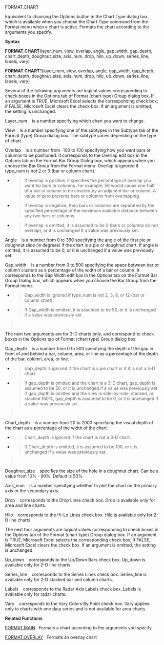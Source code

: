 FORMAT.CHART

Equivalent to choosing the Options button in the Chart Type dialog box,
which is available when you choose the Chart Type command from the
Format menu when a chart is active. Formats the chart according to the
arguments you specify.

**Syntax**

**FORMAT.CHART**(layer\_num, view, overlap, angle, gap\_width,
gap\_depth, chart\_depth, doughnut\_size, axis\_num, drop, hilo,
up\_down, series\_line, labels, vary)

**FORMAT.CHART**?(layer\_num, view, overlap, angle, gap\_width,
gap\_depth, chart\_depth, doughnut\_size, axis\_num, drop, hilo,
up\_down, series\_line, labels, vary)

Several of the following arguments are logical values corresponding to
check boxes in the Options tab of Format (chart type) Group dialog box.
If an argument is TRUE, Microsoft Excel selects the corresponding check
box; if FALSE, Microsoft Excel clears the check box. If an argument is
omitted, the setting is unchanged.

Layer\_num    is a number specifying which chart you want to change.

View    is a number specifying one of the subtypes in the Subtype tab of
the Format (type) Group dialog box. The subtype varies depending on the
type of chart.

Overlap    is a number from -100 to 100 specifying how you want bars or
columns to be positioned. It corresponds to the Overlap edit box in the
Options tab on the Format Bar Group Dialog box, which appears when you
choose the Bar Group from the Format menu. Overlap is ignored if
type\_num is not 2 or 3 (bar or column chart).

  - > If overlap is positive, it specifies the percentage of overlap you
    > want for bars or columns. For example, 50 would cause one-half of
    > a bar or column to be covered by an adjacent bar or column. A
    > value of zero prevents bars or columns from overlapping.

  - > If overlap is negative, then bars or columns are separated by the
    > specified percentage of the maximum available distance between any
    > two bars or columns.

  - > If overlap is omitted, it is assumed to be 0 (bars or columns do
    > not overlap), or it is unchanged if a value was previously set.

Angle    is a number from 0 to 360 specifying the angle of the first pie
or doughnut slice (in degrees) if the chart is a pie or doughnut chart.
If angle is omitted, it is assumed to be 0, or it is unchanged if a
value was previously set.

Gap\_width    is a number from 0 to 500 specifying the space between bar
or column clusters as a percentage of the width of a bar or column. It
corresponds to the Gap Width edit box in the Options tab on the Format
Bar Group Dialog box, which appears when you choose the Bar Group from
the Format menu.

  - > Gap\_width is ignored if type\_num is not 2, 3, 8, or 12 (bar or
    > column chart).

  - > If Gap\_width is omitted, it is assumed to be 50, or it is
    > unchanged if a value was previously set.

>  

The next two arguments are for 3-D charts only, and correspond to check
boxes in the Options tab of Format (chart type) Group dialog box.

Gap\_depth    is a number from 0 to 500 specifying the depth of the gap
in front of and behind a bar, column, area, or line as a percentage of
the depth of the bar, column, area, or line.

  - > Gap\_depth is ignored if the chart is a pie chart or if it is not
    > a 3-D chart.

  - > If gap\_depth is omitted and the chart is a 3-D chart, gap\_depth
    > is assumed to be 50, or it is unchanged if a value was previously
    > set. If gap\_depth is omitted and the view is side-by-side,
    > stacked, or stacked 100%, gap\_depth is assumed to be 0, or it is
    > unchanged if a value was previously set.

>  

Chart\_depth    is a number from 20 to 2000 specifying the visual depth
of the chart as a percentage of the width of the chart.

  - > Chart\_depth is ignored if the chart is not a 3-D chart.

  - > If Chart\_depth is omitted, it is assumed to be 100, or it is
    > unchanged if a value was previously set.

>  

Doughnut\_size    specifies the size of the hole in a doughnut chart.
Can be a value from 10% - 90%. Default is 50%.

Axis\_num    is a number specifying whether to plot the chart on the
primary axis or the secondary axis.

Drop    corresponds to the Drop Lines check box. Drop is available only
for area and line charts.

Hilo    corresponds to the Hi-Lo Lines check box. Hilo is available only
for 2-D line charts.

The next four arguments are logical values corresponding to check boxes
in the Options tab of the Format (chart type) Group dialog box. If an
argument is TRUE, Microsoft Excel selects the corresponding check box;
if FALSE, Microsoft Excel clears the check box. If an argument is
omitted, the setting is unchanged.

Up\_down    corresponds to the Up/Down Bars check box. Up\_down is
available only for 2-D line charts.

Series\_line    corresponds to the Series Lines check box. Series\_line
is available only for 2-D stacked bar and column charts.

Labels    corresponds to the Radar Axis Labels check box. Labels is
available only for radar charts.

Vary    corresponds to the Vary Colors By Point check box. Vary applies
only to charts with one data series and is not available for area
charts.

**Related Functions**

[FORMAT.MAIN](FORMAT.MAIN.md)   Formats a chart according to the arguments you specify

[FORMAT.OVERLAY](FORMAT.OVERLAY.md)   Formats an overlay chart



